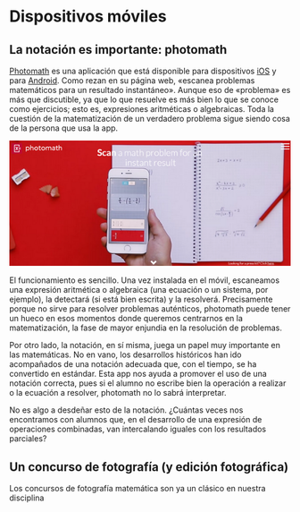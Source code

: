 # Dispositivos móviles

## La notación es importante: photomath

[Photomath](https://photomath.net/es/) es una aplicación que está disponible para dispositivos [iOS](https://itunes.apple.com/us/app/photomath/id919087726) y para [Android](https://play.google.com/store/apps/details?id=com.microblink.photomath). Como rezan en su página web, «escanea problemas matemáticos para un resultado instantáneo». Aunque eso de «problema» es más que discutible, ya que lo que resuelve es más bien lo que se conoce como ejercicios; esto es, expresiones aritméticas o algebraicas. Toda la cuestión de la matematización de un verdadero problema sigue siendo cosa de la persona que usa la app. 

![](/herramientas/assets/photomath01.png)

El funcionamiento es sencillo. Una vez instalada en el móvil, escaneamos una expresión aritmética o algebraica \(una ecuación o un sistema, por ejemplo\), la detectará \(si está bien escrita\) y la resolverá. Precisamente porque no sirve para resolver problemas auténticos, photomath puede tener un hueco en esos momentos donde queremos centrarnos en la matematización, la fase de mayor enjundia en la resolución de problemas.

Por otro lado, la notación, en sí misma, juega un papel muy importante en las matemáticas. No en vano, los desarrollos históricos han ido acompañados de una notación adecuada que, con el tiempo, se ha convertido en estándar. Esta app nos ayuda a promover el uso de una notación correcta, pues si el alumno no escribe bien la operación a realizar o la ecuación a resolver, photomath no lo sabrá interpretar. 

No es algo a desdeñar esto de la notación. ¿Cuántas veces nos encontramos con alumnos que, en el desarrollo de una expresión de operaciones combinadas, van intercalando iguales con los resultados parciales? 

## Un concurso de fotografía \(y edición fotográfica\)

Los concursos de fotografía matemática son ya un clásico en nuestra disciplina

